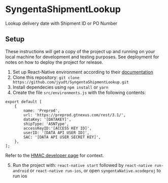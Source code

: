# SyngentaShipmentLookup
Lookup delivery date with Shipment ID or PO Number
## Setup
These instructions will get a copy of the project up and running on your local machine for development and testing purposes. See deployment for notes on how to deploy the project for release.

  1. Set up React-Native environment according to their [documentation](https://facebook.github.io/react-native/docs/getting-started.html)
  2. Clone this repository:
    `git clone  https://github.com/jyudt/SyngentaShipmentLookup.git`
  3. Install dependecies using `npm install` or `yarn`
  4. Create the file `src/environments.js` with the following contents:
```  
export default [
    {
        name: 'Preprod',
        url: 'https://preprod.gtnexus.com/rest/3.1/',
        dataKey: '[DATAKEY]',
        shipType: 'ASNType',
        accessKeyID:'[ACCESS KEY ID]',
        userID: '[DATA API USER ID]',
        SAC: '[DATA API USER SECRET KEY]',
    },
];
```
Refer to the [HMAC developer page](https://developer.infornexus.com/api/api-overview/hmac-authentication) for context.

  5. Run the project with:
`react-native start` followed by `react-native run-android` or `react-native run-ios`, or open `syngentaNative.xcodeproj` to run ios

